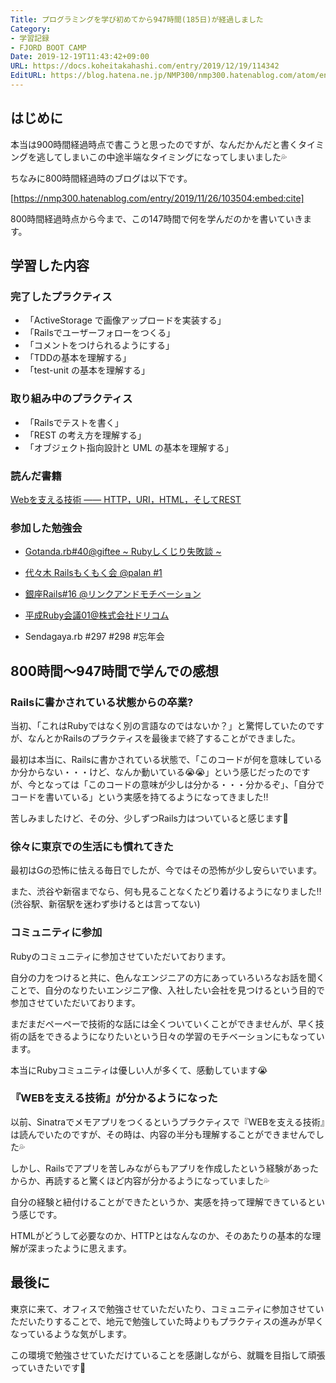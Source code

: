 ```yaml
---
Title: プログラミングを学び初めてから947時間(185日)が経過しました
Category:
- 学習記録
- FJORD BOOT CAMP
Date: 2019-12-19T11:43:42+09:00
URL: https://docs.koheitakahashi.com/entry/2019/12/19/114342
EditURL: https://blog.hatena.ne.jp/NMP300/nmp300.hatenablog.com/atom/entry/26006613486428008
---
```


## はじめに

本当は900時間経過時点で書こうと思ったのですが、なんだかんだと書くタイミングを逃してしまいこの中途半端なタイミングになってしまいました💦

ちなみに800時間経過時のブログは以下です。


[https://nmp300.hatenablog.com/entry/2019/11/26/103504:embed:cite]



800時間経過時点から今まで、この147時間で何を学んだのかを書いていきます。

## 学習した内容

### 完了したプラクティス

- 「ActiveStorage で画像アップロードを実装する」
- 「Railsでユーザーフォローをつくる」
- 「コメントをつけられるようにする」
- 「TDDの基本を理解する」
- 「test-unit の基本を理解する」

### 取り組み中のプラクティス
- 「Railsでテストを書く」
- 「REST の考え方を理解する」
- 「オブジェクト指向設計と UML の基本を理解する」

### 読んだ書籍

[Webを支える技術 ―― HTTP，URI，HTML，そしてREST](https://www.amazon.co.jp/Web%E3%82%92%E6%94%AF%E3%81%88%E3%82%8B%E6%8A%80%E8%A1%93-HTTP%EF%BC%8CURI%EF%BC%8CHTML%EF%BC%8C%E3%81%9D%E3%81%97%E3%81%A6REST-WEB-PRESS-plus-ebook/dp/B07JK7FZH2)

### 参加した勉強会

- [Gotanda\.rb\#40@giftee ~ Rubyしくじり失敗談 ~](https://gotanda-rb.connpass.com/event/155193/)

- [代々木 Railsもくもく会 @palan \#1](https://moku-morning.connpass.com/event/156778/)

- [銀座Rails\#16 @リンクアンドモチベーション](https://ginza-rails.connpass.com/event/155467/)

- [平成Ruby会議01@株式会社ドリコム](https://heiseirb.connpass.com/event/151414/)

- Sendagaya.rb #297 #298 #忘年会

## 800時間〜947時間で学んでの感想

### Railsに書かされている状態からの卒業?

当初、「これはRubyではなく別の言語なのではないか？」と驚愕していたのですが、なんとかRailsのプラクティスを最後まで終了することができました。

最初は本当に、Railsに書かされている状態で、「このコードが何を意味しているか分からない・・・けど、なんか動いている😭😭」という感じだったのですが、今となっては「このコードの意味が少しは分かる・・・分かるぞ」、「自分でコードを書いている」という実感を持てるようになってきました‼️

苦しみましたけど、その分、少しずつRails力はついていると感じます💪

### 徐々に東京での生活にも慣れてきた

最初はGの恐怖に怯える毎日でしたが、今ではその恐怖が少し安らいでいます。

また、渋谷や新宿までなら、何も見ることなくたどり着けるようになりました‼️(渋谷駅、新宿駅を迷わず歩けるとは言ってない)

### コミュニティに参加

Rubyのコミュニティに参加させていただいております。

自分の力をつけると共に、色んなエンジニアの方にあっていろいろなお話を聞くことで、自分のなりたいエンジニア像、入社したい会社を見つけるという目的で参加させていただいております。

まだまだペーペーで技術的な話には全くついていくことができませんが、早く技術の話をできるようになりたいという日々の学習のモチベーションにもなっています。

本当にRubyコミュニティは優しい人が多くて、感動しています😭

### 『WEBを支える技術』が分かるようになった

以前、Sinatraでメモアプリをつくるというプラクティスで『WEBを支える技術』は読んでいたのですが、その時は、内容の半分も理解することができませんでした💦

しかし、Railsでアプリを苦しみながらもアプリを作成したという経験があったからか、再読すると驚くほど内容が分かるようになっていました💦

自分の経験と紐付けることができたというか、実感を持って理解できているという感じです。

HTMLがどうして必要なのか、HTTPとはなんなのか、そのあたりの基本的な理解が深まったように思えます。

## 最後に

東京に来て、オフィスで勉強させていただいたり、コミュニティに参加させていただいたりすることで、地元で勉強していた時よりもプラクティスの進みが早くなっているような気がします。

この環境で勉強させていただけていることを感謝しながら、就職を目指して頑張っていきたいです💪

